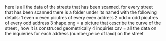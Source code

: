 here is all the data of the streets that has been scanned.
for every street that has been scanned there is a folder under its named with the following details:
1 even = even picutres of every even address
2 odd = odd picutres of every odd address
3 shape.png = a picture that describe the curve of the street , how it is construced geometrically
4 inquiries.csv = all the data on the inquieries for each address (number,peice of land) on the street
